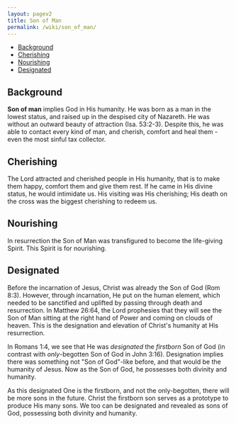 ```yaml
---
layout: pagev2
title: Son of Man
permalink: /wiki/son_of_man/
---
```

- [Background](#background)
- [Cherishing](#cherishing)
- [Nourishing](#nourishing)
- [Designated](#designated)

## Background

**Son of man** implies God in His humanity. He was born as a man in the lowest status, and raised up in the despised city of Nazareth. He was without an outward beauty of attraction (Isa. 53:2-3). Despite this, he was able to contact every kind of man, and cherish, comfort and heal them - even the most sinful tax collector. 

## Cherishing

The Lord attracted and cherished people in His humanity, that is to make them happy, comfort them and give them rest. If he came in His divine status, he would intimidate us. His visiting was His cherishing; His death on the cross was the biggest cherishing to redeem us.

## Nourishing

In resurrection the Son of Man was transfigured to become the life-giving Spirit. This Spirit is for nourishing. 

## Designated

Before the incarnation of Jesus, Christ was already the Son of God (Rom 8:3). However, through incarnation, He put on the human element, which needed to be sanctified and uplifted by passing through death and resurrection. In Matthew 26:64, the Lord prophesies that they will see the Son of Man sitting at the right hand of Power and coming on clouds of heaven. This is the designation and elevation of Christ's humanity at His resurrection.

In Romans 1:4, we see that He was *designated* the *firstborn* Son of God (in contrast with *only*-begotten Son of God in John 3:16). Designation implies there was something not "Son of God"-like before, and that would be the humanity of Jesus. Now as the Son of God, he possesses both divinity and humanity. 

As this designated One is the firstborn, and not the only-begotten, there will be more sons in the future. Christ the firstborn son serves as a prototype to produce His many sons. We too can be designated and revealed as sons of God, possessing both divinity and humanity.